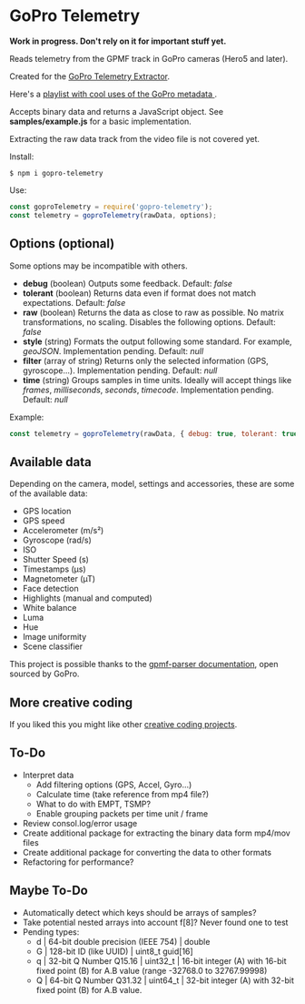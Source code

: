 # GoPro Telemetry

**Work in progress. Don't rely on it for important stuff yet.**

Reads telemetry from the GPMF track in GoPro cameras (Hero5 and later).

Created for the [GoPro Telemetry Extractor](https://tailorandwayne.com/gopro-telemetry-extractor/).

Here's a [playlist with cool uses of the GoPro metadata ](https://www.youtube.com/watch?v=V4eJDQik-so&list=PLgoeWSWqXedK_TbrZXg7L926Kzb-g_CXz).

Accepts binary data and returns a JavaScript object. See **samples/example.js** for a basic implementation.

Extracting the raw data track from the video file is not covered yet.

Install:

```shell
$ npm i gopro-telemetry
```

Use:

```js
const goproTelemetry = require('gopro-telemetry');
const telemetry = goproTelemetry(rawData, options);
```

## Options (optional)

Some options may be incompatible with others.

- **debug** (boolean) Outputs some feedback. Default: _false_
- **tolerant** (boolean) Returns data even if format does not match expectations. Default: _false_
- **raw** (boolean) Returns the data as close to raw as possible. No matrix transformations, no scaling. Disables the following options. Default: _false_
- **style** (string) Formats the output following some standard. For example, _geoJSON_. Implementation pending. Default: _null_
- **filter** (array of string) Returns only the selected information (GPS, gyroscope...). Implementation pending. Default: _null_
- **time** (string) Groups samples in time units. Ideally will accept things like _frames_, _milliseconds_, _seconds_, _timecode_. Implementation pending. Default: _null_

Example:

```js
const telemetry = goproTelemetry(rawData, { debug: true, tolerant: true, interpret: false, filter: ['GPS'] });
```

## Available data

Depending on the camera, model, settings and accessories, these are some of the available data:

- GPS location
- GPS speed
- Accelerometer (m/s²)
- Gyroscope (rad/s)
- ISO
- Shutter Speed (s)
- Timestamps (µs)
- Magnetometer (µT)
- Face detection
- Highlights (manual and computed)
- White balance
- Luma
- Hue
- Image uniformity
- Scene classifier

This project is possible thanks to the [gpmf-parser documentation](https://github.com/gopro/gpmf-parser), open sourced by GoPro.

## More creative coding

If you liked this you might like other [creative coding projects](https://tailorandwayne.com/coding-projects/).

## To-Do

- Interpret data
  - Add filtering options (GPS, Accel, Gyro...)
  - Calculate time (take reference from mp4 file?)
  - What to do with EMPT, TSMP?
  - Enable grouping packets per time unit / frame
- Review consol.log/error usage
- Create additional package for extracting the binary data form mp4/mov files
- Create additional package for converting the data to other formats
- Refactoring for performance?

## Maybe To-Do

- Automatically detect which keys should be arrays of samples?
- Take potential nested arrays into account f[8]? Never found one to test
- Pending types:
  - d | 64-bit double precision (IEEE 754) | double
  - G | 128-bit ID (like UUID) | uint8_t guid[16]
  - q | 32-bit Q Number Q15.16 | uint32_t | 16-bit integer (A) with 16-bit fixed point (B) for A.B value (range -32768.0 to 32767.99998)
  - Q | 64-bit Q Number Q31.32 | uint64_t | 32-bit integer (A) with 32-bit fixed point (B) for A.B value.
